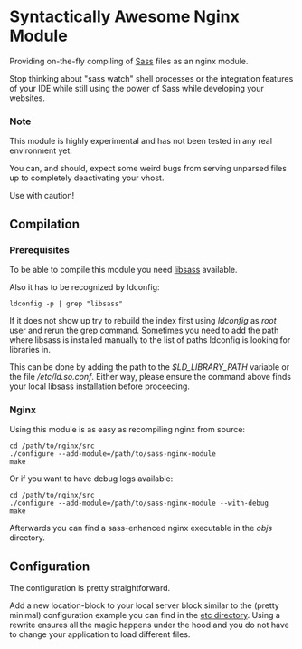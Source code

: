 # Syntactically Awesome Nginx Module

Providing on-the-fly compiling of [Sass](http://sass-lang.com/) files as an
nginx module.

Stop thinking about "sass watch" shell processes or the integration features of
your IDE while still using the power of Sass while developing your websites.

### Note

This module is highly experimental and has not been tested in any real
environment yet.

You can, and should, expect some weird bugs from serving unparsed files up to
completely deactivating your vhost.

Use with caution!

## Compilation

### Prerequisites

To be able to compile this module you need [libsass](https://github.com/hcatlin/libsass)
available.

Also it has to be recognized by ldconfig:

    ldconfig -p | grep "libsass"

If it does not show up try to rebuild the index first using *ldconfig* as
*root* user and rerun the grep command. Sometimes you need to add the path
where libsass is installed manually to the list of paths ldconfig is looking
for libraries in.

This can be done by adding the path to the *$LD\_LIBRARY\_PATH* variable or the
file */etc/ld.so.conf*. Either way, please ensure the command above finds your
local libsass installation before proceeding.

### Nginx

Using this module is as easy as recompiling nginx from source:

    cd /path/to/nginx/src
    ./configure --add-module=/path/to/sass-nginx-module
    make

Or if you want to have debug logs available:

    cd /path/to/nginx/src
    ./configure --add-module=/path/to/sass-nginx-module --with-debug
    make

Afterwards you can find a sass-enhanced nginx executable in the *objs* directory.

## Configuration

The configuration is pretty straightforward.

Add a new location-block to your local server block similar to the (pretty
minimal) configuration example you can find in the [etc directory](etc/vhost.conf).
Using a rewrite ensures all the magic happens under the hood and you do not
have to change your application to load different files.
